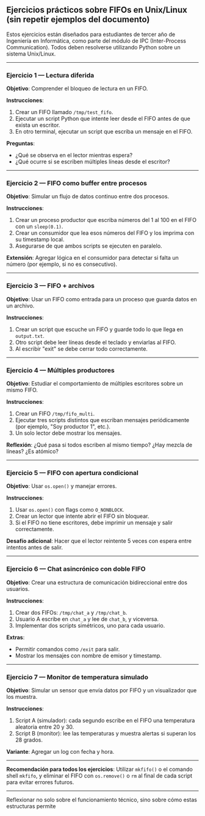 ## Ejercicios prácticos sobre FIFOs en Unix/Linux (sin repetir ejemplos del documento)

Estos ejercicios están diseñados para estudiantes de tercer año de Ingeniería en Informática, como parte del módulo de IPC (Inter-Process Communication). Todos deben resolverse utilizando Python sobre un sistema Unix/Linux.

---

### Ejercicio 1 — Lectura diferida
**Objetivo**: Comprender el bloqueo de lectura en un FIFO.

**Instrucciones**:
1. Crear un FIFO llamado `/tmp/test_fifo`.
2. Ejecutar un script Python que intente leer desde el FIFO antes de que exista un escritor.
3. En otro terminal, ejecutar un script que escriba un mensaje en el FIFO.

**Preguntas**:
- ¿Qué se observa en el lector mientras espera?
- ¿Qué ocurre si se escriben múltiples líneas desde el escritor?

---

### Ejercicio 2 — FIFO como buffer entre procesos
**Objetivo**: Simular un flujo de datos continuo entre dos procesos.

**Instrucciones**:
1. Crear un proceso productor que escriba números del 1 al 100 en el FIFO con un `sleep(0.1)`.
2. Crear un consumidor que lea esos números del FIFO y los imprima con su timestamp local.
3. Asegurarse de que ambos scripts se ejecuten en paralelo.

**Extensión**: Agregar lógica en el consumidor para detectar si falta un número (por ejemplo, si no es consecutivo).

---

### Ejercicio 3 — FIFO + archivos
**Objetivo**: Usar un FIFO como entrada para un proceso que guarda datos en un archivo.

**Instrucciones**:
1. Crear un script que escuche un FIFO y guarde todo lo que llega en `output.txt`.
2. Otro script debe leer líneas desde el teclado y enviarlas al FIFO.
3. Al escribir "exit" se debe cerrar todo correctamente.

---

### Ejercicio 4 — Múltiples productores
**Objetivo**: Estudiar el comportamiento de múltiples escritores sobre un mismo FIFO.

**Instrucciones**:
1. Crear un FIFO `/tmp/fifo_multi`.
2. Ejecutar tres scripts distintos que escriban mensajes periódicamente (por ejemplo, "Soy productor 1", etc.).
3. Un solo lector debe mostrar los mensajes.

**Reflexión**: ¿Qué pasa si todos escriben al mismo tiempo? ¿Hay mezcla de líneas? ¿Es atómico?

---

### Ejercicio 5 — FIFO con apertura condicional
**Objetivo**: Usar `os.open()` y manejar errores.

**Instrucciones**:
1. Usar `os.open()` con flags como `O_NONBLOCK`.
2. Crear un lector que intente abrir el FIFO sin bloquear.
3. Si el FIFO no tiene escritores, debe imprimir un mensaje y salir correctamente.

**Desafío adicional**: Hacer que el lector reintente 5 veces con espera entre intentos antes de salir.

---

### Ejercicio 6 — Chat asincrónico con doble FIFO
**Objetivo**: Crear una estructura de comunicación bidireccional entre dos usuarios.

**Instrucciones**:
1. Crear dos FIFOs: `/tmp/chat_a` y `/tmp/chat_b`.
2. Usuario A escribe en `chat_a` y lee de `chat_b`, y viceversa.
3. Implementar dos scripts simétricos, uno para cada usuario.

**Extras**:
- Permitir comandos como `/exit` para salir.
- Mostrar los mensajes con nombre de emisor y timestamp.

---

### Ejercicio 7 — Monitor de temperatura simulado
**Objetivo**: Simular un sensor que envía datos por FIFO y un visualizador que los muestra.

**Instrucciones**:
1. Script A (simulador): cada segundo escribe en el FIFO una temperatura aleatoria entre 20 y 30.
2. Script B (monitor): lee las temperaturas y muestra alertas si superan los 28 grados.

**Variante**: Agregar un log con fecha y hora.

---

**Recomendación para todos los ejercicios**:
Utilizar `mkfifo()` o el comando shell `mkfifo`, y eliminar el FIFO con `os.remove()` o `rm` al final de cada script para evitar errores futuros.

---

Reflexionar no solo sobre el funcionamiento técnico, sino sobre cómo estas estructuras permite